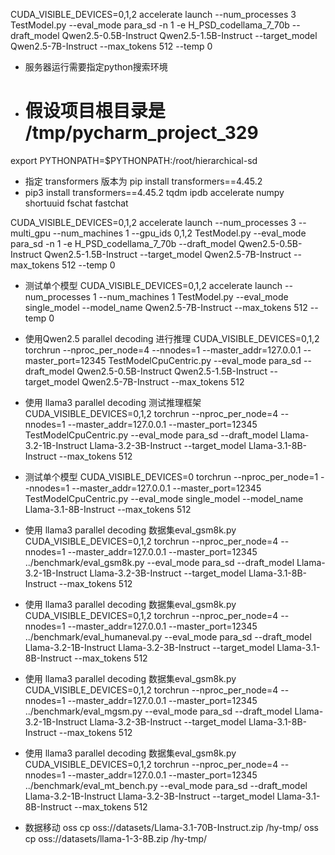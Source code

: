 CUDA_VISIBLE_DEVICES=0,1,2 accelerate launch --num_processes 3 TestModel.py --eval_mode para_sd  -n 1  -e H_PSD_codellama_7_70b --draft_model Qwen2.5-0.5B-Instruct Qwen2.5-1.5B-Instruct --target_model Qwen2.5-7B-Instruct --max_tokens 512 --temp 0

* 服务器运行需要指定python搜索环境 
* # 假设项目根目录是 /tmp/pycharm_project_329
export PYTHONPATH=$PYTHONPATH:/root/hierarchical-sd
* 指定 transformers 版本为 pip install transformers==4.45.2
* pip3 install transformers==4.45.2 tqdm ipdb accelerate numpy shortuuid fschat fastchat

CUDA_VISIBLE_DEVICES=0,1,2 accelerate launch --num_processes 3 --multi_gpu --num_machines 1 --gpu_ids 0,1,2  TestModel.py --eval_mode para_sd  -n 1  -e H_PSD_codellama_7_70b --draft_model Qwen2.5-0.5B-Instruct Qwen2.5-1.5B-Instruct --target_model Qwen2.5-7B-Instruct --max_tokens 512 --temp 0
* 测试单个模型
CUDA_VISIBLE_DEVICES=0,1,2 accelerate launch --num_processes 1  --num_machines 1  TestModel.py --eval_mode single_model --model_name Qwen2.5-7B-Instruct --max_tokens 512 --temp 0
* 使用Qwen2.5 parallel decoding 进行推理
CUDA_VISIBLE_DEVICES=0,1,2 torchrun --nproc_per_node=4 --nnodes=1 --master_addr=127.0.0.1 --master_port=12345 TestModelCpuCentric.py --eval_mode para_sd --draft_model Qwen2.5-0.5B-Instruct Qwen2.5-1.5B-Instruct --target_model Qwen2.5-7B-Instruct --max_tokens 512 

* 使用 llama3 parallel decoding 测试推理框架
CUDA_VISIBLE_DEVICES=0,1,2 torchrun --nproc_per_node=4 --nnodes=1 --master_addr=127.0.0.1 --master_port=12345 TestModelCpuCentric.py --eval_mode para_sd --draft_model Llama-3.2-1B-Instruct Llama-3.2-3B-Instruct --target_model Llama-3.1-8B-Instruct --max_tokens 512 
* 测试单个模型 
CUDA_VISIBLE_DEVICES=0 torchrun --nproc_per_node=1 --nnodes=1 --master_addr=127.0.0.1 --master_port=12345 TestModelCpuCentric.py --eval_mode single_model --model_name Llama-3.1-8B-Instruct --max_tokens 512 
* 使用 llama3 parallel decoding 数据集eval_gsm8k.py
CUDA_VISIBLE_DEVICES=0,1,2 torchrun --nproc_per_node=4 --nnodes=1 --master_addr=127.0.0.1 --master_port=12345 ../benchmark/eval_gsm8k.py --eval_mode para_sd --draft_model Llama-3.2-1B-Instruct Llama-3.2-3B-Instruct --target_model Llama-3.1-8B-Instruct --max_tokens 512 
* 使用 llama3 parallel decoding 数据集eval_gsm8k.py
CUDA_VISIBLE_DEVICES=0,1,2 torchrun --nproc_per_node=4 --nnodes=1 --master_addr=127.0.0.1 --master_port=12345 ../benchmark/eval_humaneval.py --eval_mode para_sd --draft_model Llama-3.2-1B-Instruct Llama-3.2-3B-Instruct --target_model Llama-3.1-8B-Instruct --max_tokens 512 
* 使用 llama3 parallel decoding 数据集eval_gsm8k.py
CUDA_VISIBLE_DEVICES=0,1,2 torchrun --nproc_per_node=4 --nnodes=1 --master_addr=127.0.0.1 --master_port=12345 ../benchmark/eval_mgsm.py --eval_mode para_sd --draft_model Llama-3.2-1B-Instruct Llama-3.2-3B-Instruct --target_model Llama-3.1-8B-Instruct --max_tokens 512 
* 使用 llama3 parallel decoding 数据集eval_gsm8k.py
CUDA_VISIBLE_DEVICES=0,1,2 torchrun --nproc_per_node=4 --nnodes=1 --master_addr=127.0.0.1 --master_port=12345 ../benchmark/eval_mt_bench.py --eval_mode para_sd --draft_model Llama-3.2-1B-Instruct Llama-3.2-3B-Instruct --target_model Llama-3.1-8B-Instruct --max_tokens 512 

* 数据移动
oss cp oss://datasets/Llama-3.1-70B-Instruct.zip /hy-tmp/
oss cp oss://datasets/llama-1-3-8B.zip /hy-tmp/